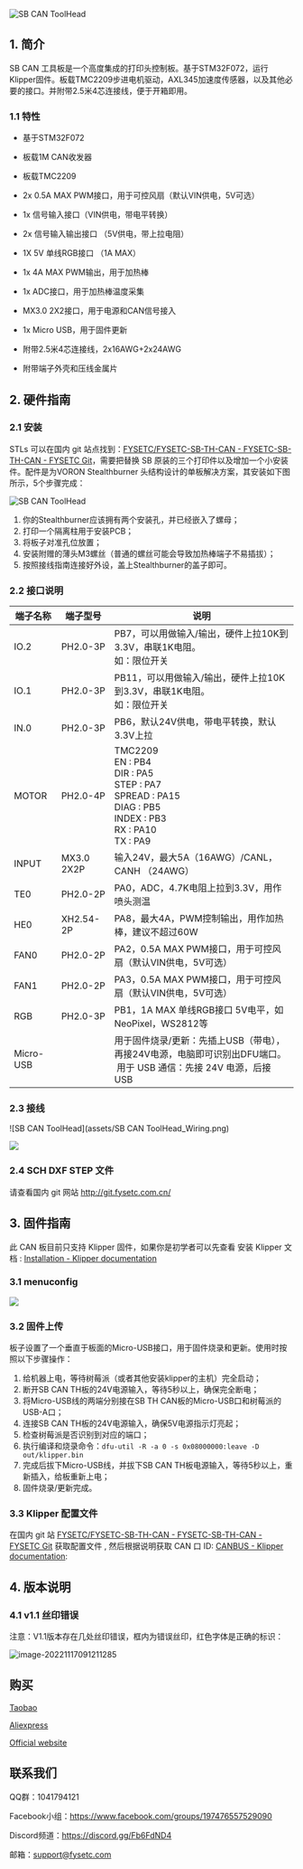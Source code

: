 ![SB CAN ToolHead](assets/SB_CAN_ToolHead_V11.jpg)

## 1. 简介

SB CAN 工具板是一个高度集成的打印头控制板。基于STM32F072，运行Klipper固件。板载TMC2209步进电机驱动，AXL345加速度传感器，以及其他必要的接口。并附带2.5米4芯连接线，便于开箱即用。

### 1.1 特性

- 基于STM32F072

- 板载1M CAN收发器

- 板载TMC2209

- 2x 0.5A MAX PWM接口，用于可控风扇（默认VIN供电，5V可选）

- 1x 信号输入接口（VIN供电，带电平转换）

- 2x 信号输入输出接口 （5V供电，带上拉电阻）

- 1X 5V 单线RGB接口 （1A MAX）

- 1x 4A MAX PWM输出，用于加热棒

- 1x ADC接口，用于加热棒温度采集

- MX3.0 2X2接口，用于电源和CAN信号接入

- 1x Micro USB，用于固件更新

- 附带2.5米4芯连接线，2x16AWG+2x24AWG

- 附带端子外壳和压线金属片

## 2. 硬件指南

### 2.1 安装

STLs 可以在国内 git 站点找到：[FYSETC/FYSETC-SB-TH-CAN - FYSETC-SB-TH-CAN - FYSETC Git](http://git.fysetc.com.cn/FYSETC/FYSETC-SB-TH-CAN)，需要把替换 SB 原装的三个打印件以及增加一个小安装件。配件是为VORON Stealthburner 头结构设计的单板解决方案，其安装如下图所示，5个步骤完成：

![SB CAN ToolHead](assets\SB%20CAN%20ToolHead_Install.png)

1. 你的Stealthburner应该拥有两个安装孔，并已经嵌入了螺母；
2. 打印一个隔离柱用于安装PCB；
3. 将板子对准孔位放置；
4. 安装附赠的薄头M3螺丝（普通的螺丝可能会导致加热棒端子不易插拔）；
5. 按照接线指南连接好外设，盖上Stealthburner的盖子即可。

### 2.2 接口说明

| 端子名称      | 端子型号       | 说明                                                                                                                    |
| --------- | ---------- | --------------------------------------------------------------------------------------------------------------------- |
| IO.2      | PH2.0-3P   | PB7，可以用做输入/输出，硬件上拉10K到3.3V，串联1K电阻。<br>如：限位开关                                                                          |
| IO.1      | PH2.0-3P   | PB11，可以用做输入/输出，硬件上拉10K到3.3V，串联1K电阻。<br/>如：限位开关                                                                        |
| IN.0      | PH2.0-3P   | PB6，默认24V供电，带电平转换，默认3.3V上拉                                                                                            |
| MOTOR     | PH2.0-4P   | TMC2209<br>EN : PB4<br>DIR : PA5<br>STEP : PA7<br>SPREAD : PA15<br>DIAG : PB5<br>INDEX : PB3<br>RX : PA10<br>TX : PA9 |
| INPUT     | MX3.0 2X2P | 输入24V，最大5A（16AWG）/CANL，CANH （24AWG）                                                                                   |
| TE0       | PH2.0-2P   | PA0，ADC，4.7K电阻上拉到3.3V，用作喷头测温                                                                                          |
| HE0       | XH2.54-2P  | PA8，最大4A，PWM控制输出，用作加热棒，建议不超过60W                                                                                       |
| FAN0      | PH2.0-2P   | PA2，0.5A MAX PWM接口，用于可控风扇（默认VIN供电，5V可选）                                                                               |
| FAN1      | PH2.0-2P   | PA3，0.5A MAX PWM接口，用于可控风扇（默认VIN供电，5V可选）                                                                               |
| RGB       | PH2.0-3P   | PB1，1A MAX 单线RGB接口 5V电平，如NeoPixel，WS2812等                                                                             |
| Micro-USB |            | 用于固件烧录/更新：先插上USB（带电），再接24V电源，电脑即可识别出DFU端口。<br> 用于 USB 通信：先接 24V 电源，后接 USB                                             |

### 2.3 接线

![SB CAN ToolHead](assets/SB CAN ToolHead_Wiring.png)

![](images/SB-CAN-TH.Wiring.png)

### 2.4 SCH DXF STEP 文件

请查看国内 git 网站 http://git.fysetc.com.cn/

## 3. 固件指南

此 CAN 板目前只支持 Klipper 固件，如果你是初学者可以先查看 安装 Klipper 文档 :  [Installation - Klipper documentation](https://www.klipper3d.org/Installation.html#installation) 

### 3.1 menuconfig

![](assets/SB_CAN_ToolHEAD_menuconfig.png)

### 3.2 固件上传

板子设置了一个垂直于板面的Micro-USB接口，用于固件烧录和更新。使用时按照以下步骤操作：

1. 给机器上电，等待树莓派（或者其他安装klipper的主机）完全启动；
2. 断开SB CAN TH板的24V电源输入，等待5秒以上，确保完全断电；
3. 将Micro-USB线的两端分别接在SB TH CAN板的Micro-USB口和树莓派的USB-A口；
4. 连接SB CAN TH板的24V电源输入，确保5V电源指示灯亮起；
5. 检查树莓派是否识别到对应的端口；
6. 执行编译和烧录命令：`dfu-util -R -a 0 -s 0x08000000:leave -D out/klipper.bin`
7. 完成后拔下Micro-USB线，并拔下SB CAN TH板电源输入，等待5秒以上，重新插入，给板重新上电；
8. 固件烧录/更新完成。 

### 3.3 Klipper 配置文件

在国内 git 站 [FYSETC/FYSETC-SB-TH-CAN - FYSETC-SB-TH-CAN - FYSETC Git](http://git.fysetc.com.cn/FYSETC/FYSETC-SB-TH-CAN) 获取配置文件 , 然后根据说明获取 CAN 口 ID:  [CANBUS - Klipper documentation](https://www.klipper3d.org/CANBUS.html): 

## 4. 版本说明

### 4.1 v1.1 丝印错误

注意：V1.1版本存在几处丝印错误，框内为错误丝印，红色字体是正确的标识：

![image-20221117091211285](assets/image-20221117091211285.png)

## 购买

[Taobao](https://item.taobao.com/item.htm?spm=a1z10.3-c.w4002-23828897339.22.229c1613tHAtLW&id=690431280049)

[Aliexpress](https://www.aliexpress.com/item/1005004880078163.html)

[Official website](https://www.fysetc.com/products/fysetc-sb-can-tool-board-based-on-stm32f072-support-klipper-with-tmc2209-axl345-acceleration-sensor-for-3d-printer-parts?variant=42187842519215)

## 联系我们

QQ群：1041794121

Facebook小组：https://www.facebook.com/groups/197476557529090

Discord频道：https://discord.gg/Fb6FdND4

邮箱：support@fysetc.com
